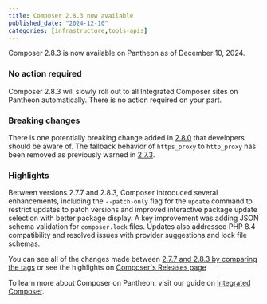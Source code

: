 ```yaml
---
title: Composer 2.8.3 now available
published_date: "2024-12-10"
categories: [infrastructure,tools-apis]
---
```


Composer 2.8.3 is now available on Pantheon as of December 10, 2024.

### No action required

Composer 2.8.3 will slowly roll out to all Integrated Composer sites on Pantheon automatically. There is no action required on your part.

### Breaking changes

There is one potentially breaking change added in [2.8.0](https://github.com/composer/composer/releases/tag/2.8.0) that developers should be aware of. The fallback behavior of `https_proxy` to `http_proxy` has been removed as previously warned in [2.7.3](https://github.com/composer/composer/releases/tag/2.7.3).

### Highlights

Between versions 2.7.7 and 2.8.3, Composer introduced several enhancements, including the `--patch-only` flag for the `update` command to restrict updates to patch versions and improved interactive package update selection with better package display. A key improvement was adding JSON schema validation for `composer.lock` files. Updates also addressed PHP 8.4 compatibility and resolved issues with provider suggestions and lock file schemas.

You can see all of the changes made between [2.7.7 and 2.8.3 by comparing the tags](https://github.com/composer/composer/compare/2.7.7...2.8.3) or see the highlights on [Composer's Releases page](https://github.com/composer/composer/releases)

To learn more about Composer on Pantheon, visit our guide on [Integrated Composer](https://docs.pantheon.io/guides/integrated-composer).